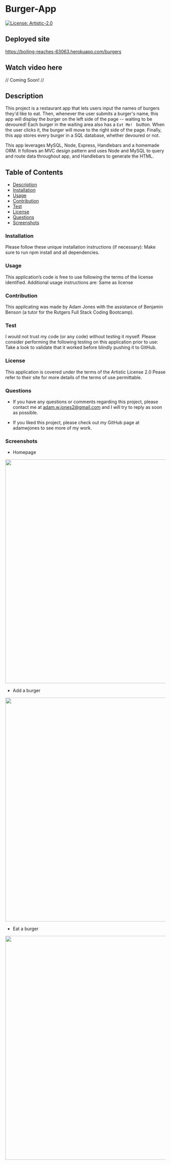 # Burger-App

[![License: Artistic-2.0](https://img.shields.io/badge/License-Artistic%202.0-0298c3.svg)](https://opensource.org/licenses/Artistic-2.0)

## Deployed site 
https://boiling-reaches-63063.herokuapp.com/burgers

## Watch video here
// Coming Soon! //

## Description

This project is a restaurant app that lets users input the names of burgers they'd like to eat. Then, whenever the user submits a burger's name, this app will display the burger on the left side of the page -- waiting to be devoured! Each burger in the waiting area also has a `Eat Me! ` button. When the user clicks it, the burger will move to the right side of the page. Finally, this app stores every burger in a SQL database, whether devoured or not.

This app leverages MySQL, Node, Express, Handlebars and a homemade ORM. It follows an MVC design pattern and uses Node and MySQL to query and route data throughout app, and Handlebars to generate the HTML.


## Table of Contents

- [Description](#description)
- [Installation](#installation)
- [Usage](#usage)
- [Contribution](#contribution)
- [Test](#test)
- [License](#license)
- [Questions](#questions) 
- [Screenshots](#screenshots)

### Installation
Please follow these unique installation instructions (if necessary): Make sure to run npm install and all dependencies. 

### Usage
This application’s code is free to use following the terms of the license identified. Additional usage instructions are: Same as license 

### Contribution
This applicating was made by Adam Jones with the assistance of Benjamin Benson (a tutor for the Rutgers Full Stack Coding Bootcamp). 

### Test 
I would not trust my code (or any code) without testing it myself. Please consider performing the following testing on this application prior to use: Take a look to validate that it worked before blindly pushing it to GitHub.

### License               
This application is covered under the terms of the Artistic License 2.0 
Pease refer to their site for more details of the terms of use permittable.

### Questions

* If you have any questions or comments regarding this project, please contact me at adam.w.jones2@gmail.com and I will try to reply as soon as possible. 

* If you liked this project, please check out my GitHub page at adamwjones to see more of my work.

### Screenshots

* Homepage 

<img src="public/images/burgerAppPic1.png" width="700px">

* Add a burger

<img src="public/images/burgerAppPic2.png" width="700px">

* Eat a burger 

<img src="public/images/burgerAppPic3.png" width="700px">
